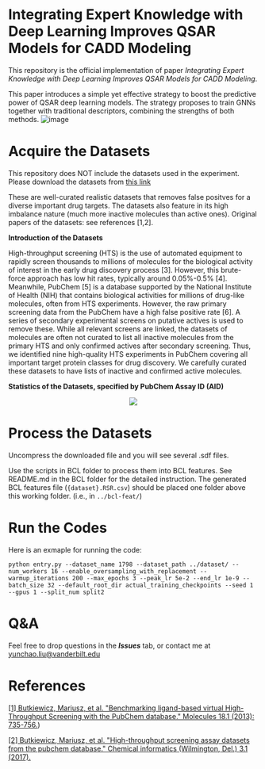 # Integrating Expert Knowledge with Deep Learning Improves QSAR Models for CADD Modeling
This repository is the official implementation of paper <i>Integrating Expert Knowledge with Deep Learning Improves QSAR Models for CADD Modeling</i>.

This paper introduces a simple yet effective strategy to boost the predictive power of QSAR deep learning models. The strategy proposes to train GNNs together with traditional descriptors, combining the strengths of both methods. 
![image](https://user-images.githubusercontent.com/5760199/232235793-5f394dc9-5f51-47f5-844f-b2ab948d83c0.png)


# Acquire the Datasets

This repository does NOT include the datasets used in the experiment. Please download the datasets from [this link](https://figshare.com/articles/dataset/Well-curated_QSAR_datasets_for_diverse_protein_targets/20539893)

These are well-curated realistic datasets that removes false positves for a diverse important drug targets. The datasets also feature in its high imbalance nature (much more inactive molecules than active ones). Original papers of the datasets: see references [1,2]. 

**Introduction of the Datasets**

High-throughput screening (HTS) is the use of automated equipment to rapidly screen thousands to millions of molecules for the biological activity of interest in the early drug discovery process [3]. However, this brute-force approach has low hit rates, typically around 0.05\%-0.5\% [4]. Meanwhile, PubChem [5] is a database supported by the National Institute of Health (NIH) that contains biological activities for millions of drug-like molecules, often from HTS experiments. However, the raw primary screening data from the PubChem have a high false positive rate [6]. A series of secondary experimental screens on putative actives is used to remove these. While all relevant screens are linked, the datasets of molecules are often not curated to list all inactive molecules from the primary HTS and only confirmed actives after secondary screening. Thus, we identified nine high-quality HTS experiments in PubChem covering all important target protein classes for drug discovery. We carefully curated these datasets to have lists of inactive and confirmed active molecules. 

**Statistics of the Datasets, specified by PubChem Assay ID (AID)**

<p align="center">
  <img src="https://user-images.githubusercontent.com/5760199/186287898-30e5d105-6d80-4580-af9f-3044d9b2c8f8.png" />
</p>

# Process the Datasets

Uncompress the downloaded file and you will see several .sdf files. 

Use the scripts in BCL folder to process them into BCL features. See README.md in the BCL folder for the detailed instruction. The generated BCL features file (`{dataset}.RSR.csv`) should be placed one folder above this working folder. (i.e., in `../bcl-feat/`)




# Run the Codes

Here is an exmaple for running the code:

`python entry.py --dataset_name 1798 --dataset_path ../dataset/ --num_workers 16 --enable_oversampling_with_replacement --warmup_iterations 200 --max_epochs 3 --peak_lr 5e-2 --end_lr 1e-9 --batch_size 32
--default_root_dir actual_training_checkpoints --seed 1 --gpus 1 --split_num split2`

# Q&A

Feel free to drop questions in the **<em>Issues</em>** tab, or contact me at yunchao.liu@vanderbilt.edu
  

# References
[[1] Butkiewicz, Mariusz, et al. "Benchmarking ligand-based virtual High-Throughput Screening with the PubChem database." Molecules 18.1 (2013): 735-756.](https://www.mdpi.com/1420-3049/18/1/735))

[[2] Butkiewicz, Mariusz, et al. "High-throughput screening assay datasets from the pubchem database." Chemical informatics (Wilmington, Del.) 3.1 (2017).](https://www.ncbi.nlm.nih.gov/pmc/articles/PMC5962024/)
